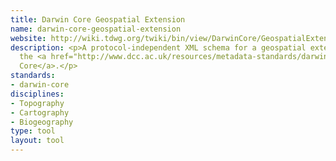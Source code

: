 ```yaml
---
title: Darwin Core Geospatial Extension
name: darwin-core-geospatial-extension
website: http://wiki.tdwg.org/twiki/bin/view/DarwinCore/GeospatialExtension
description: <p>A protocol-independent XML schema for a geospatial extension to
  the <a href="http://www.dcc.ac.uk/resources/metadata-standards/darwin-core">Darwin
  Core</a>.</p>
standards:
- darwin-core
disciplines:
- Topography
- Cartography
- Biogeography
type: tool
layout: tool
---
```


